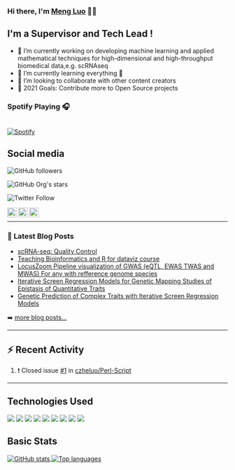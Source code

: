 ### Hi there, I'm [Meng Luo][website] 👋👋

<!--
**czheluo/czheluo** is a ✨ _special_ ✨ repository because its `README.md` (this file) appears on your GitHub profile.

Here are some ideas to get you started:
- 🔭 I’m currently working on ...
- 🌱 I’m currently learning ...
- 👯 I’m looking to collaborate on ...
- 🤔 I’m looking for help with ...
- 💬 Ask me about ...
- 📫 How to reach me: ...
- 😄 Pronouns: ...
- ⚡ Fun fact: ...
-->

## I'm a Supervisor and Tech Lead !

- 🔭 I’m currently working on developing machine learning and applied mathematical techniques for high-dimensional and high-throughput biomedical data,e.g. scRNAseq
- 🌱 I’m currently learning everything 🤣
- 👯 I’m looking to collaborate with other content creators
- 🥅 2021 Goals: Contribute more to Open Source projects

### Spotify Playing 🎧

<td width="50%">
      
&nbsp; <br> [![Spotify](https://czheluo-spotify.vercel.app/api/spotify)](https://open.spotify.com/user/simonzhe?si=iM3yb8kwTLC_a5_5ywHbgQ)

</td>

<!--
[<img src="https://now-playing-simonzhe.vercel.app/api/spotify-playing" alt="Loy Spotify Playing" width="350" />](https://open.spotify.com/track/4FFB0Tp6sR4pvoguhCZ33O?si=-JJ8n8uoSRqHmjbEVn-DnA)
-->

<!--
<iframe src="https://open.spotify.com/embed/track/4FFB0Tp6sR4pvoguhCZ33O" width="300" height="380" frameborder="0" allowtransparency="true" allow="encrypted-media">
</iframe>
-->

## Social media

![GitHub followers](https://img.shields.io/github/followers/czheluo?style=social)

![GitHub Org's stars](https://img.shields.io/github/stars/czheluo?style=social)

![Twitter Follow](https://img.shields.io/twitter/follow/czheMEL?label=Follow&style=social)


[<img align="left" alt="codeSTACKr | Twitter" width="22px" src="https://cdn.jsdelivr.net/npm/simple-icons@v3/icons/twitter.svg" />][twitter]
[<img align="left" alt="codeSTACKr | LinkedIn" width="22px" src="https://cdn.jsdelivr.net/npm/simple-icons@v3/icons/linkedin.svg" />][linkedin]
[<img align="left" alt="codeSTACKr | Instagram" width="22px" src="https://cdn.jsdelivr.net/npm/simple-icons@v3/icons/instagram.svg" />][instagram]

<br />

---

### 📕 Latest Blog Posts

<!-- BLOG-POST-LIST:START -->
- [scRNA-seq: Quality Control](https://czheluo.github.io//scRNA-seq-QC/)
- [Teaching Bioinformatics and R for dataviz course](https://czheluo.github.io//Teaching-Bioinformatics-and-R-for-dataViz-courses/)
- [LocusZoom Pipeline visualization of GWAS &lpar;eQTL, EWAS TWAS and MWAS&rpar; For any with refference genome species](https://czheluo.github.io//LocusZoom-Pipeline-visualization-of-GWAS-(eQTL,-EWAS-TWAS-and-MWAS)-For-any-with-refference-genome-species/)
- [Iterative Screen Regression Models for Genetic Mapping Studies of Epistasis of Quantitative Traits](https://czheluo.github.io//Iterative-Screen-Regression-Models-for-Genetic-Mapping-Studies-of-Epistasis-of-Quantitative-Traits/)
- [Genetic Prediction of Complex Traits with Iterative Screen Regression Models](https://czheluo.github.io//Genetic-Prediction-of-Complex-Traits-with-Iterative-Screen-Regression-Models/)
<!-- BLOG-POST-LIST:END -->

➡️ [more blog posts...](https://czheluo.github.io/post/)

---

## :zap: Recent Activity

<!--START_SECTION:activity-->
1. ❗️ Closed issue [#1](https://github.com/czheluo/Perl-Script/issues/1) in [czheluo/Perl-Script](https://github.com/czheluo/Perl-Script)
<!--END_SECTION:activity-->


---

## Technologies Used

<!-- badges: start -->
![](https://img.shields.io/badge/python%20-%2314354C.svg?&style=for-the-badge&logo=python&logoColor=white)
![](https://img.shields.io/badge/r-%23276DC3.svg?&style=for-the-badge&logo=r&logoColor=white)
![](https://img.shields.io/badge/perl-%2339457E.svg?&style=for-the-badge&logo=perl&logoColor=white)
![](https://img.shields.io/badge/MATLAB%20-%2314354C.svg?&style=for-the-badge&logo=MATLAB&logoColor=white)
![](https://img.shields.io/badge/markdown%20-%2314354C.svg?&style=for-the-badge&logo=markdown&logoColor=white)
![](https://img.shields.io/badge/github-%23100000.svg?&style=for-the-badge&logo=github&logoColor=white)
![](https://img.shields.io/badge/git-%23100000.svg?&style=for-the-badge&logo=git&logoColor=white)
![](https://img.shields.io/badge/html-%23239120.svg?&style=flat-square&logo=html5&logoColor=white)
![](https://img.shields.io/badge/css-%23239120.svg?&style=flat-square&logo=css3&logoColor=white)
<!-- badges: end -->


## Basic Stats

<a href="https://github.com/anuraghazra/github-readme-stats">
<img align="center" src="https://github-readme-stats.vercel.app/api?username=czheluo&count_private=true&show_icons=true" alt="GitHub stats" />
</a> <a href="https://github.com/anuraghazra/github-readme-stats">
<img align="center" src="https://github-readme-stats.vercel.app/api/top-langs?username=czheluo&layout=compact" alt= "Top languages" />
</a>


[website]: https://czheluo.github.io/
[twitter]: https://twitter.com/czheluo
[instagram]: https://instagram.com/czheluo
[linkedin]: https://linkedin.com/in/czheluo
[github]: https://github.com/czheluo/

